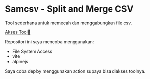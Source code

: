 # Samcsv - Split and Merge CSV

Tool sederhana untuk memecah dan menggabungkan file csv.

[Akses Tool🚀](https://hayyi2.github.io/samcsv/)

Repositori ini saya mencoba menggunakan:
- File System Access
- vite
- alpinejs

Saya coba deploy menggunakan action supaya bisa diakses toolnya.

